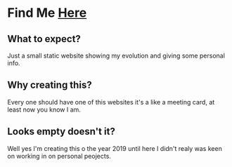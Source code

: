 # Find Me [Here](https://fj-rato.github.io/findMe/)

## What to expect?
Just a small static website showing my evolution and giving some personal info.

## Why creating this?
Every one should have one of this websites it's a like a meeting card, at least now you know I am.

## Looks empty doesn't it?
Well yes I'm creating this o the year 2019 until here I didn't realy was keen on working in on personal peojects.